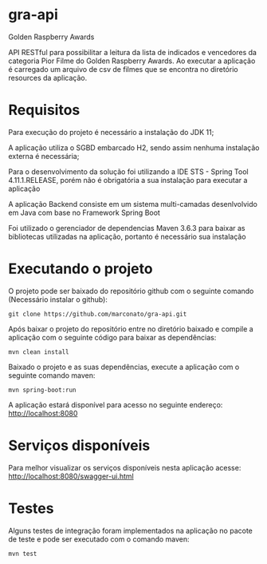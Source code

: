 # gra-api
Golden Raspberry Awards

API RESTful para possibilitar a leitura da lista de indicados e vencedores da categoria Pior Filme do Golden Raspberry Awards.
Ao executar a aplicação é carregado um arquivo de csv de filmes que se encontra no diretório resources da aplicação.

# Requisitos
Para execução do projeto é necessário a instalação do JDK 11;

A aplicação utiliza o SGBD embarcado H2, sendo assim nenhuma instalação externa é necessária;

Para o desenvolvimento da solução foi utilizando a IDE STS - Spring Tool 4.11.1.RELEASE, porém não é obrigatória a sua instalação para executar a aplicação

A aplicação Backend consiste em um sistema multi-camadas desenlvolvido em Java com base no Framework Spring Boot

Foi utilizado o gerenciador de dependencias Maven 3.6.3 para baixar as bibliotecas utilizadas na aplicação, portanto é necessário sua instalação

# Executando o projeto
O projeto pode ser baixado do repositório github com o seguinte comando (Necessário instalar o github):

```
git clone https://github.com/marconato/gra-api.git
```

Após baixar o projeto do repositório entre no diretório baixado e compile a aplicação com o seguinte código para baixar as dependências:

```
mvn clean install
```

Baixado o projeto e as suas dependências, execute a aplicação com o seguinte comando maven:

```
mvn spring-boot:run
```

A aplicação estará disponível para acesso no seguinte endereço: <a href="http://localhost:8080/">http://localhost:8080</a>

# Serviços disponíveis

Para melhor visualizar os serviços disponíveis nesta aplicação acesse: <a href="http://localhost:8080/swagger-ui.html">http://localhost:8080/swagger-ui.html</a>


# Testes

Alguns testes de integração foram implementados na aplicação no pacote de teste e pode ser executado com o comando maven: 

```
mvn test
```
